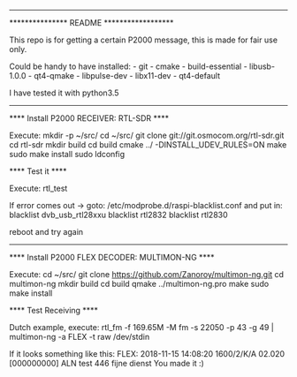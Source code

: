 *****************************************
*************** README ******************

This repo is for getting a certain P2000 message, this is made for fair use only.


Could be handy to have installed:
	- git
	- cmake
	- build-essential
	- libusb-1.0.0
	- qt4-qmake
	- libpulse-dev
	- libx11-dev
	- qt4-default

I have tested it with python3.5

*****************************************
**** Install P2000 RECEIVER: RTL-SDR ****

Execute:
	mkdir -p ~/src/
	cd ~/src/
	git clone git://git.osmocom.org/rtl-sdr.git
	cd rtl-sdr
	mkdir build
	cd build
	cmake ../ -DINSTALL_UDEV_RULES=ON
	make
	sudo make install
	sudo ldconfig

**** Test it ****

Execute:
	rtl_test

If error comes out -> goto: /etc/modprobe.d/raspi-blacklist.conf and put in:
	blacklist dvb_usb_rtl28xxu
	blacklist rtl2832
	blacklist rtl2830

reboot and try again

*************************************************
**** Install P2000 FLEX DECODER: MULTIMON-NG ****

Execute:
	cd ~/src/
	git clone https://github.com/Zanoroy/multimon-ng.git
	cd multimon-ng
	mkdir build
	cd build
	qmake ../multimon-ng.pro
	make
	sudo make install

**** Test Receiving ****

Dutch example, execute:
	rtl_fm -f 169.65M -M fm -s 22050 -p 43 -g 49 | multimon-ng -a FLEX -t raw /dev/stdin

If it looks something like this:
FLEX: 2018-11-15 14:08:20 1600/2/K/A 02.020 [000000000] ALN test 446 fijne dienst
You made it :)
